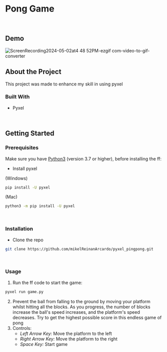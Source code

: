 # Pong Game
<br>

## Demo
![ScreenRecording2024-05-02at4 48 52PM-ezgif com-video-to-gif-converter](https://github.com/mikelReinanArcardo/pyxel_pingpong/assets/130211353/4b0e1208-350b-4f77-8a4b-4a829a9cbd3c)
<br>

## About the Project
This project was made to enhance my skill in using pyxel
<br>

### Built With
* Pyxel
<br>

## Getting Started
### Prerequisites
Make sure you have <a href="https://www.python.org/downloads/">Python3</a> (version 3.7 or higher), before installing the ff:
* Install pyxel

(Windows)
```sh
pip install -U pyxel
```
(Mac)
```sh
python3 -m pip install -U pyxel
```
<br>

### Installation
* Clone the repo
```sh
git clone https://github.com/mikelReinanArcardo/pyxel_pingpong.git
```
<br>

### Usage
1. Run the ff code to start the game:
```sh
pyxel run game.py
```
2. Prevent the ball from falling to the ground by moving your platform whilst hitting all the blocks. As you progress, the number of blocks increase
the ball's speed increases, and the platform's speed decreases. Try to get the highest possible score in this endless game of pong
3. Controls:
    * *Left Arrow Key:* Move the platform to the left
    * *Right Arrow Key:* Move the platform to the right
    * *Space Key:* Start game
